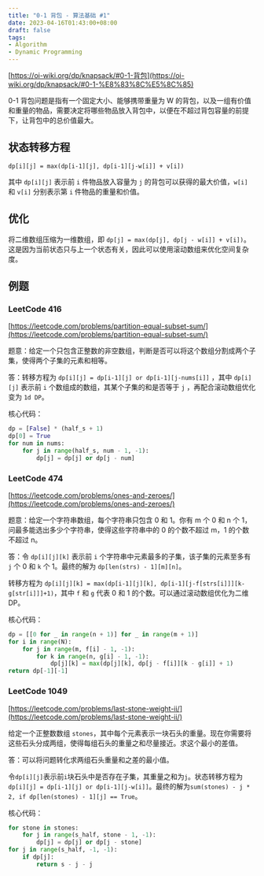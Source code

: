 ```yaml
---
title: "0-1 背包 - 算法基础 #1"
date: 2023-04-16T01:43:00+08:00
draft: false
tags:
- Algorithm
- Dynamic Programming
---
```


[https://oi-wiki.org/dp/knapsack/#0-1-背包](https://oi-wiki.org/dp/knapsack/#0-1-%E8%83%8C%E5%8C%85)

0-1 背包问题是指有一个固定大小、能够携带重量为 W 的背包，以及一组有价值和重量的物品，需要决定将哪些物品放入背包中，以便在不超过背包容量的前提下，让背包中的总价值最大。

## 状态转移方程

`dp[i][j] = max(dp[i-1][j], dp[i-1][j-w[i]] + v[i])`

其中 `dp[i][j]` 表示前 `i` 件物品放入容量为 `j` 的背包可以获得的最大价值，`w[i]` 和 `v[i]` 分别表示第 `i` 件物品的重量和价值。

## **优化**

将二维数组压缩为一维数组，即 `dp[j] = max(dp[j], dp[j - w[i]] + v[i])`。这是因为当前状态只与上一个状态有关，因此可以使用滚动数组来优化空间复杂度。

## **例题**

### LeetCode 416

[https://leetcode.com/problems/partition-equal-subset-sum/](https://leetcode.com/problems/partition-equal-subset-sum/) 

题意：给定一个只包含正整数的非空数组，判断是否可以将这个数组分割成两个子集，使得两个子集的元素和相等。

答：转移方程为 `dp[i][j] = dp[i-1][j] or dp[i-1][j-nums[i]]` ，其中 `dp[i][j]` 表示前 `i` 个数组成的数组，其某个子集的和是否等于 `j` ，再配合滚动数组优化变为 `1d DP`。

核心代码：

```python
dp = [False] * (half_s + 1)
dp[0] = True
for num in nums:
    for j in range(half_s, num - 1, -1):
        dp[j] = dp[j] or dp[j - num]
```

### LeetCode 474

[https://leetcode.com/problems/ones-and-zeroes/](https://leetcode.com/problems/ones-and-zeroes/)

题意：给定一个字符串数组，每个字符串只包含 0 和 1。你有 m 个 0 和 n 个 1，问最多能选出多少个字符串，使得这些字符串中的 0 的个数不超过 m，1 的个数不超过 n。

答：令 `dp[i][j][k]` 表示前 `i` 个字符串中元素最多的子集，该子集的元素至多有 `j` 个 0 和 `k` 个 1。最终的解为 `dp[len(strs) - 1][m][n]`。

转移方程为 `dp[i][j][k] = max(dp[i-1][j][k], dp[i-1][j-f[strs[i]]][k-g[str[i]]]+1)`，其中 `f` 和 `g` 代表 0 和 1 的个数。可以通过滚动数组优化为二维 DP。

核心代码：

```python
dp = [[0 for _ in range(n + 1)] for _ in range(m + 1)]
for i in range(N):
    for j in range(m, f[i] - 1, -1):
        for k in range(n, g[i] - 1, -1):
            dp[j][k] = max(dp[j][k], dp[j - f[i]][k - g[i]] + 1)
return dp[-1][-1]
```

### LeetCode 1049

[https://leetcode.com/problems/last-stone-weight-ii/](https://leetcode.com/problems/last-stone-weight-ii/) 

给定一个正整数数组 `stones`，其中每个元素表示一块石头的重量。现在你需要将这些石头分成两组，使得每组石头的重量之和尽量接近。求这个最小的差值。

答：可以将问题转化求两组石头重量和之差的最小值。

令`dp[i][j]`表示前`i`块石头中是否存在子集，其重量之和为`j`。状态转移方程为`dp[i][j] = dp[i-1][j] or dp[i-1][j-w[i]]`。最终的解为`sum(stones) - j * 2, if dp[len(stones) - 1][j] == True`。

核心代码：

```python
for stone in stones:
    for j in range(s_half, stone - 1, -1):
        dp[j] = dp[j] or dp[j - stone]
for j in range(s_half, -1, -1):
    if dp[j]:
        return s - j - j
```